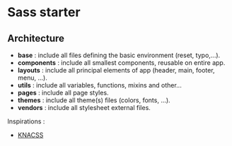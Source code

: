 # Sass starter

## Architecture

- **base** : include all files defining the basic environment (reset, typo,...).
- **components** : include all smallest components, reusable on entire app.
- **layouts** : include all principal elements of app (header, main, footer, menu, ...).
- **utils** : include all variables, functions, mixins and other...
- **pages** : include all page styles.
- **themes** : include all theme(s) files (colors, fonts, ...).
- **vendors** : include all stylesheet external files.

Inspirations :
- [KNACSS](https://github.com/alsacreations/KNACSS)
